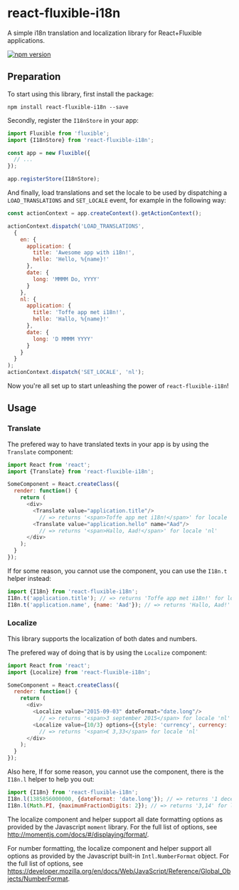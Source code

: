 # react-fluxible-i18n
A simple i18n translation and localization library for React+Fluxible applications.

[![npm version](https://badge.fury.io/js/react-fluxible-i18n.svg)](https://badge.fury.io/js/react-fluxible-i18n)

## Preparation

To start using this library, first install the package:
```
npm install react-fluxible-i18n --save
```

Secondly, register the `I18nStore` in your app:
```javascript
import Fluxible from 'fluxible';
import {I18nStore} from 'react-fluxible-i18n';

const app = new Fluxible({
  // ...
});

app.registerStore(I18nStore);
```

And finally, load translations and set the locale to be used by dispatching a `LOAD_TRANSLATIONS` and `SET_LOCALE` event, for example in the following way:
```javascript
const actionContext = app.createContext().getActionContext();

actionContext.dispatch('LOAD_TRANSLATIONS',
  {
    en: {
      application: {
        title: 'Awesome app with i18n!',
        hello: 'Hello, %{name}!'
      },
      date: {
        long: 'MMMM Do, YYYY'
      }
    },
    nl: {
      application: {
        title: 'Toffe app met i18n!',
        hello: 'Hallo, %{name}!'
      },
      date: {
        long: 'D MMMM YYYY'
      }
    }
  }
);
actionContext.dispatch('SET_LOCALE', 'nl');
```

Now you're all set up to start unleashing the power of `react-fluxible-i18n`!

## Usage

### Translate

The prefered way to have translated texts in your app is by using the `Translate` component:
```javascript
import React from 'react';
import {Translate} from 'react-fluxible-i18n';

SomeComponent = React.createClass({
  render: function() {
    return (
      <div>
        <Translate value="application.title"/> 
          // => returns '<span>Toffe app met i18n!</span>' for locale 'nl'
        <Translate value="application.hello" name="Aad"/>
          // => returns '<span>Hallo, Aad!</span>' for locale 'nl'
      </div>
    ); 
  }
});
```

If for some reason, you cannot use the component, you can use the `I18n.t` helper instead:
```javascript
import {I18n} from 'react-fluxible-i18n';
I18n.t('application.title'); // => returns 'Toffe app met i18n!' for locale 'nl'
I18n.t('application.name', {name: 'Aad'}); // => returns 'Hallo, Aad!' for locale 'nl'
```

### Localize

This library supports the localization of both dates and numbers. 

The prefered way of doing that is by using the `Localize` component:
```javascript
import React from 'react';
import {Localize} from 'react-fluxible-i18n';

SomeComponent = React.createClass({
  render: function() {
    return (
      <div>
        <Localize value="2015-09-03" dateFormat="date.long"/>
          // => returns '<span>3 september 2015</span> for locale 'nl'
        <Localize value={10/3} options={{style: 'currency', currency: 'EUR', minimumFractionDigits: 2, maximumFractionDigits: 2}}/>
          // => returns '<span>€ 3,33</span> for locale 'nl'
      </div>
    );
  }
});
```

Also here, If for some reason, you cannot use the component, there is the `I18n.l` helper to help you out:
```javascript
import {I18n} from 'react-fluxible-i18n';
I18n.l(1385856000000, {dateFormat: 'date.long'}); // => returns '1 december 2013' for locale 'nl'
I18n.l(Math.PI, {maximumFractionDigits: 2}); // => returns '3,14' for locale 'nl'
```

The localize component and helper support all date formatting options as provided by the Javascript `moment` library. For the full list of options, see http://momentjs.com/docs/#/displaying/format/.

For number formatting, the localize component and helper support all options  as provided by the Javascript built-in `Intl.NumberFormat` object. For the full list of options, see https://developer.mozilla.org/en/docs/Web/JavaScript/Reference/Global_Objects/NumberFormat.
